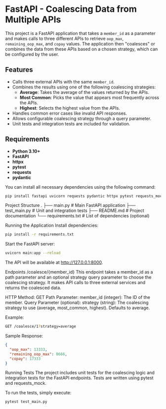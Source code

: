 # FastAPI - Coalescing Data from Multiple APIs

This project is a FastAPI application that takes a `member_id` as a parameter and makes calls to three different APIs to retrieve `oop_max`, `remaining_oop_max`, and `copay` values. The application then "coalesces" or combines the data from these APIs based on a chosen strategy, which can be configured by the user.

## Features

- Calls three external APIs with the same `member_id`.
- Combines the results using one of the following coalescing strategies:
  - **Average**: Takes the average of the values returned by the APIs.
  - **Most Common**: Picks the value that appears most frequently across the APIs.
  - **Highest**: Selects the highest value from the APIs.
- Handles common error cases like invalid API responses.
- Allows configurable coalescing strategy through a query parameter.
- Unit tests and integration tests are included for validation.

## Requirements

- **Python 3.10+**
- **FastAPI**
- **httpx**
- **pytest**
- **requests**
- **pydantic**

You can install all necessary dependencies using the following command:

```bash
pip install fastapi uvicorn requests pydantic httpx pytest requests_mock
```

Project Structure
.
├── main.py # Main FastAPI application
├── test_main.py # Unit and integration tests
├── README.md # Project documentation
└── requirements.txt # List of dependencies (optional)

Running the Application
Install dependencies:

```bash
pip install -r requirements.txt
```

Start the FastAPI server:

```bash
uvicorn main:app --reload
```

The API will be available at http://127.0.0.1:8000.

Endpoints
/coalesce/{member_id}
This endpoint takes a member_id as a path parameter and an optional strategy query parameter to choose the coalescing strategy. It makes API calls to three external services and returns the coalesced data.

HTTP Method: GET
Path Parameter:
member_id (integer): The ID of the member.
Query Parameter (optional):
strategy (string): The coalescing strategy to use (average, most_common, highest). Defaults to average.

Example:

```bash
GET /coalesce/1?strategy=average
```

Sample Response:

```json
{
  "oop_max": 13333,
  "remaining_oop_max": 8666,
  "copay": 17333
}
```

Running Tests
The project includes unit tests for the coalescing logic and integration tests for the FastAPI endpoints. Tests are written using pytest and requests_mock.

To run the tests, simply execute:

```bash
pytest test_main.py
```
